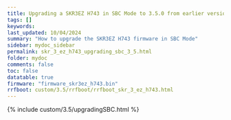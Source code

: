 ```yaml
---
title: Upgrading a SKR3EZ H743 in SBC Mode to 3.5.0 from earlier versions in RRF 3.5.0 Onwards
tags: []
keywords: 
last_updated: 10/04/2024
summary: "How to upgrade the SKR3EZ H743 firmware in SBC Mode"
sidebar: mydoc_sidebar
permalink: skr_3_ez_h743_upgrading_sbc_3_5.html
folder: mydoc
comments: false
toc: false
datatable: true
firmware: "firmware_skr3ez_h743.bin"
rrfboot: custom/3.5/rrfboot/rrfboot_skr_3_ez_h743.html
---
```


{% include custom/3.5/upgradingSBC.html %}

